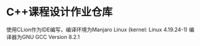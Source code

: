 # C++课程设计作业仓库
使用CLion作为IDE编写，编译环境为Manjaro Linux (kernel: Linux 4.19.24-1)
编译器为GNU GCC Version 8.2.1

